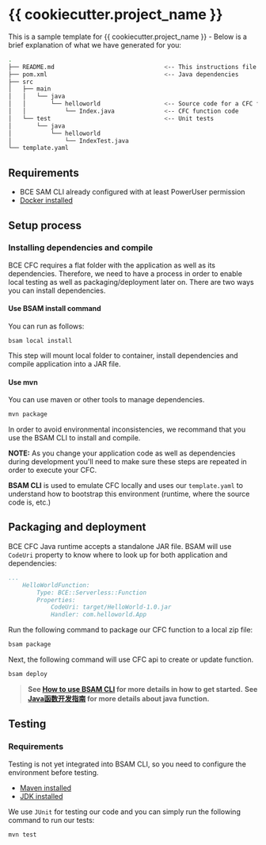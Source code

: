 # {{ cookiecutter.project_name }}

This is a sample template for {{ cookiecutter.project_name }} - Below is a brief explanation of what we have generated for you:

```bash
.
├── README.md                               <-- This instructions file
├── pom.xml                                 <-- Java dependencies
├── src
│   ├── main
│   │   └── java
│   │       └── helloworld                  <-- Source code for a CFC function
│   │           └── Index.java              <-- CFC function code
│   └── test                                <-- Unit tests
│       └── java
│           └── helloworld
│               └── IndexTest.java
└── template.yaml
```

## Requirements

* BCE SAM CLI already configured with at least PowerUser permission
* [Docker installed](https://www.docker.com/community-edition)

## Setup process

### Installing dependencies and compile

BCE CFC requires a flat folder with the application as well as its dependencies. Therefore, we need to have a process in order to enable local testing as well as packaging/deployment later on. There are two ways you can install dependencies.

#### Use BSAM install command
You can run as follows:

```
bsam local install
```

This step will mount local folder to container, install dependencies and compile application into a JAR file.


#### Use mvn

You can use maven or other tools to manage dependencies.

```bash
mvn package
```

In order to avoid environmental inconsistencies, we recommand that you use the BSAM CLI to install and compile.

**NOTE:** As you change your application code as well as dependencies during development you'll need to make sure these steps are repeated in order to execute your CFC.

**BSAM CLI** is used to emulate CFC locally and uses our `template.yaml` to understand how to bootstrap this environment (runtime, where the source code is, etc.)

## Packaging and deployment

BCE CFC Java runtime accepts a standalone JAR file. BSAM will use `CodeUri` property to know where to look up for both application and dependencies:

```yaml
...
    HelloWorldFunction:
        Type: BCE::Serverless::Function
        Properties:
            CodeUri: target/HelloWorld-1.0.jar
            Handler: com.helloworld.App
```

Run the following command to package our CFC function to a local zip file:

```bash
bsam package
```

Next, the following command will use CFC api to create or update function.

```bash
bsam deploy
```

> **See [How to use BSAM CLI](https://cloud.baidu.com/doc/CFC/s/6jzmfw35p) for more details in how to get started.**
> **See [Java函数开发指南](https://cloud.baidu.com/doc/CFC/BestPractise.html#Java.E5.87.BD.E6.95.B0.E5.BC.80.E5.8F.91.E6.8C.87.E5.8D.97) for more details about java function.**

## Testing
### Requirements
Testing is not yet integrated into BSAM CLI, so you need to configure the environment before testing.
* [Maven installed](https://maven.apache.org/download.cgi)
* [JDK installed](https://www.oracle.com/technetwork/java/javase/downloads/jdk8-downloads-2133151.html)

We use `JUnit` for testing our code and you can simply run the following command to run our tests:

```bash
mvn test
```